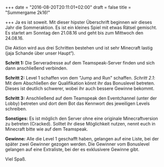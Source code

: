 +++
date = "2016-08-20T20:11:01+02:00"
draft = false
title = "Summergame 2k16!"

+++
Ja es ist soweit. Mit dieser hipster Überschrift beginnen wir dieses Jahr die Sommeraktion. Es ist ein kleines Spiel mit etwas Rätsel gemischt. Es startet am Sonntag den 21.08.16 und geht bis zum Mittwoch den 24.08.16.

Die Aktion wird aus drei Schritten bestehen und ist sehr Minecraft lastig (jaja Schande über unser Haupt“).

**Schritt 1:**
Die Serveradresse auf dem Teamspeak-Server finden und sich dann anschließend verbinden.

**Schritt 2:**
Level 1 schaffen von dem "Jump and Run" schaffen. 
*Schritt 2.1*: Mit dem Abschließen der Qualifikation könnt ihr das Bonuslevel betreten. Dieses ist deutlich schwerer, wobei ihr auch bessere Gewinne bekommt. 

**Schritt 3:**
Anschließend auf dem Teamspeak den Eventchannel (unter der Lobby) betreten und dort dem Bot das Kennwort des jeweiligen Levels schreiben. 

**Sonstiges:** Es ist möglich den Server ohne eine originale Minecraftversion zu betreten (Cracked). Solltet ihr diese Möglichkeit nutzen, nennt euch in Minecraft bitte wie auf dem Teamspeak. 

**Gewinne:** Alle die Level 1 geschafft haben, gelangen auf eine Liste, bei der später zwei Gewinner gezogen werden. 
Die Gewinner vom Bonuslevel gelangen auf eine Extraliste, bei der es exklusivere Gewinne gibt. 

Viel Spaß.
